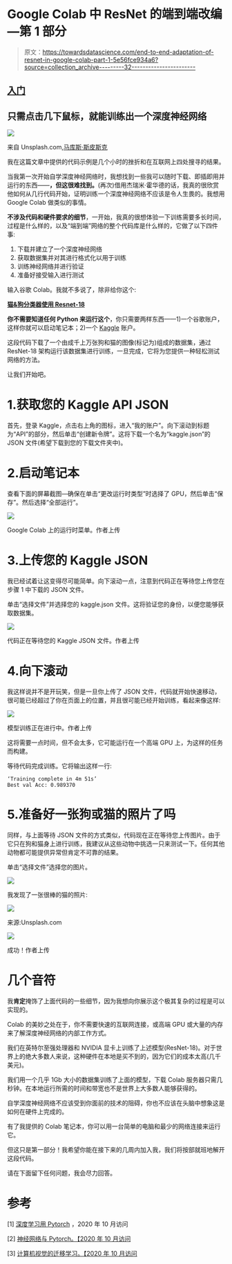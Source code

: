# Google Colab 中 ResNet 的端到端改编—第 1 部分

> 原文：<https://towardsdatascience.com/end-to-end-adaptation-of-resnet-in-google-colab-part-1-5e56fce934a6?source=collection_archive---------32----------------------->

## [入门](https://towardsdatascience.com/tagged/getting-started)

## 只需点击几下鼠标，就能训练出一个深度神经网络

![](img/5e14775974b01b6dbcbee6d519d96377.png)

来自 Unsplash.com,[马库斯·斯皮斯克](https://unsplash.com/@markusspiske)

我在这篇文章中提供的代码示例是几个小时的挫折和在互联网上四处搜寻的结果。

当我第一次开始自学深度神经网络时，我想找到一些我可以随时下载、即插即用并运行的东西——**，但这很难找到。**(再次)借用杰瑞米·霍华德的话，我真的很欣赏他如何从几行代码开始，证明训练一个深度神经网络不应该是令人生畏的。我想用 Google Colab 做类似的事情。

**不涉及代码和硬件要求的细节**，一开始，我真的很想体验一下训练需要多长时间，过程是什么样的，以及“端到端”网络的整个代码库是什么样的，它做了以下四件事:

1.  下载并建立了一个深度神经网络
2.  获取数据集并对其进行格式化以用于训练
3.  训练神经网络并进行验证
4.  准备好接受输入进行测试

输入谷歌 Colab。我就不多说了，除非给你这个:

[**猫&狗分类器使用 Resnet-18**](https://colab.research.google.com/drive/1W5tU1X3w1uIY-R1HpQredT1vpiLGcDIQ?usp=sharing)

**你不需要知道任何 Python 来运行这个**，你只需要两样东西——1)一个谷歌账户，这样你就可以启动笔记本；2)一个 [Kaggle](https://www.kaggle.com) 账户。

这段代码下载了一个由成千上万张狗和猫的图像(标记为)组成的数据集，通过 ResNet-18 架构运行该数据集进行训练，一旦完成，它将为您提供一种轻松测试网络的方法。

让我们开始吧。

# 1.获取您的 Kaggle API JSON

首先，登录 Kaggle，点击右上角的图标，进入“我的账户”。向下滚动到标题为“API”的部分，然后单击“创建新令牌”。这将下载一个名为“kaggle.json”的 JSON 文件(希望下载到您的下载文件夹中)。

# 2.启动笔记本

查看下面的屏幕截图—确保在单击“更改运行时类型”时选择了 GPU，然后单击“保存”。然后选择“全部运行”。

![](img/811daf91c761a5e8534e9af151e89f56.png)

Google Colab 上的运行时菜单。作者上传

# 3.上传您的 Kaggle JSON

我已经试着让这变得尽可能简单。向下滚动一点，注意到代码正在等待您上传您在步骤 1 中下载的 JSON 文件。

单击“选择文件”并选择您的 kaggle.json 文件。这将验证您的身份，以便您能够获取数据集。

![](img/2a2462992f9ec5025df8fcd545cebf2b.png)

代码正在等待您的 Kaggle JSON 文件。作者上传

# 4.向下滚动

我这样说并不是开玩笑，但是一旦你上传了 JSON 文件，代码就开始快速移动，很可能已经超过了你在页面上的位置，并且很可能已经开始训练，看起来像这样:

![](img/393e11d39301d2578f886e73f9990889.png)

模型训练正在进行中。作者上传

这将需要一点时间，但不会太多，它可能运行在一个高端 GPU 上，为这样的任务而构建。

等待代码完成训练。它将输出这样一行:

```
‘Training complete in 4m 51s’
Best val Acc: 0.989370
```

# 5.准备好一张狗或猫的照片了吗

同样，与上面等待 JSON 文件的方式类似，代码现在正在等待您上传图片。由于它只在狗和猫身上进行训练，我建议从这些动物中挑选一只来测试一下。任何其他动物都可能提供异常但肯定不可靠的结果。

单击“选择文件”选择您的图片。

![](img/e1a8870ee0dfdd98331f47aee22e877e.png)

我发现了一张很棒的猫的照片:

![](img/c74476c56b0b3b7176d746a5319046f1.png)

来源:Unsplash.com

![](img/277c1491118523e06f184fda67e0ae48.png)

成功！作者上传

# 几个音符

我**肯定**掩饰了上面代码的一些细节，因为我想向你展示这个极其复杂的过程是可以实现的。

Colab 的美妙之处在于，你不需要快速的互联网连接，或高端 GPU 或大量的内存来了解深度神经网络的内部工作方式。

我们在英特尔至强处理器和 NVIDIA 显卡上训练了上述模型(ResNet-18)。对于世界上的绝大多数人来说，这种硬件在本地是买不到的，因为它们的成本太高(几千美元)。

我们用一个几乎 1Gb 大小的数据集训练了上面的模型，下载 Colab 服务器只需几秒钟。在本地运行所需的时间和带宽也不是世界上大多数人能够获得的。

自学深度神经网络不应该受到你面前的技术的阻碍，你也不应该在头脑中想象这是如何在硬件上完成的。

有了我提供的 Colab 笔记本，你可以用一台简单的电脑和最少的网络连接来运行它。

但这只是第一部分！我希望你能在接下来的几周内加入我，我们将按部就班地解开这段代码。

请在下面留下任何问题，我会尽力回答。

# 参考

[1] [深度学习用 Pytorch](https://pytorch.org/tutorials/beginner/deep_learning_60min_blitz.html) ，2020 年 10 月访问

[2] [神经网络与 Pytorch。【2020 年 10 月访问](https://pytorch.org/tutorials/beginner/blitz/neural_networks_tutorial.html)

[3] [计算机视觉的迁移学习。【2020 年 10 月访问](https://pytorch.org/tutorials/beginner/transfer_learning_tutorial.html)